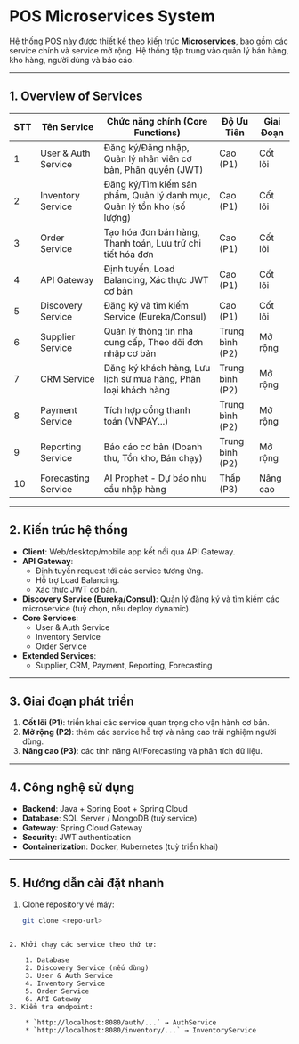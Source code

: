 
# POS Microservices System

Hệ thống POS này được thiết kế theo kiến trúc **Microservices**, bao gồm các service chính và service mở rộng. Hệ thống tập trung vào quản lý bán hàng, kho hàng, người dùng và báo cáo.

---

## 1. Overview of Services

| STT | Tên Service         | Chức năng chính (Core Functions)                                        | Độ Ưu Tiên      | Giai Đoạn |
|-----|---------------------|-------------------------------------------------------------------------|-----------------|-----------|
| 1   | User & Auth Service | Đăng ký/Đăng nhập, Quản lý nhân viên cơ bản, Phân quyền (JWT)           | Cao (P1)        | Cốt lõi   |
| 2   | Inventory Service   | Đăng ký/Tìm kiếm sản phẩm, Quản lý danh mục, Quản lý tồn kho (số lượng) | Cao (P1)        | Cốt lõi   |
| 3   | Order Service       | Tạo hóa đơn bán hàng, Thanh toán, Lưu trữ chi tiết hóa đơn              | Cao (P1)        | Cốt lõi   |
| 4   | API Gateway         | Định tuyến, Load Balancing, Xác thực JWT cơ bản                         | Cao (P1)        | Cốt lõi   |
| 5   | Discovery Service   | Đăng ký và tìm kiếm Service (Eureka/Consul)                             | Cao (P1)        | Cốt lõi   |
| 6   | Supplier Service    | Quản lý thông tin nhà cung cấp, Theo dõi đơn nhập cơ bản                | Trung bình (P2) | Mở rộng   |
| 7   | CRM Service         | Đăng ký khách hàng, Lưu lịch sử mua hàng, Phân loại khách hàng          | Trung bình (P2) | Mở rộng   |
| 8   | Payment Service     | Tích hợp cổng thanh toán (VNPAY...)                                     | Trung bình (P2) | Mở rộng   |
| 9   | Reporting Service   | Báo cáo cơ bản (Doanh thu, Tồn kho, Bán chạy)                           | Trung bình (P2) | Mở rộng   |
| 10  | Forecasting Service | AI Prophet - Dự báo nhu cầu nhập hàng                                   | Thấp (P3)       | Nâng cao  |

---

## 2. Kiến trúc hệ thống

- **Client**: Web/desktop/mobile app kết nối qua API Gateway.
- **API Gateway**:
    - Định tuyến request tới các service tương ứng.
    - Hỗ trợ Load Balancing.
    - Xác thực JWT cơ bản.
- **Discovery Service (Eureka/Consul)**: Quản lý đăng ký và tìm kiếm các microservice (tuỳ chọn, nếu deploy dynamic).
- **Core Services**:
    - User & Auth Service
    - Inventory Service
    - Order Service
- **Extended Services**:
    - Supplier, CRM, Payment, Reporting, Forecasting

---

## 3. Giai đoạn phát triển

1. **Cốt lõi (P1)**: triển khai các service quan trọng cho vận hành cơ bản.
2. **Mở rộng (P2)**: thêm các service hỗ trợ và nâng cao trải nghiệm người dùng.
3. **Nâng cao (P3)**: các tính năng AI/Forecasting và phân tích dữ liệu.

---

## 4. Công nghệ sử dụng

- **Backend**: Java + Spring Boot + Spring Cloud
- **Database**: SQL Server / MongoDB (tuỳ service)
- **Gateway**: Spring Cloud Gateway
- **Security**: JWT authentication
- **Containerization**: Docker, Kubernetes (tuỳ triển khai)

---

## 5. Hướng dẫn cài đặt nhanh

1. Clone repository về máy:
   ```bash
   git clone <repo-url>
````

2. Khởi chạy các service theo thứ tự:

    1. Database
    2. Discovery Service (nếu dùng)
    3. User & Auth Service
    4. Inventory Service
    5. Order Service
    6. API Gateway
3. Kiểm tra endpoint:

    * `http://localhost:8080/auth/...` → AuthService
    * `http://localhost:8080/inventory/...` → InventoryService

